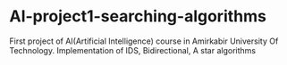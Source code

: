 # AI-project1-searching-algorithms
First project of AI(Artificial Intelligence) course in Amirkabir University Of Technology.
Implementation of IDS, Bidirectional, A star algorithms
